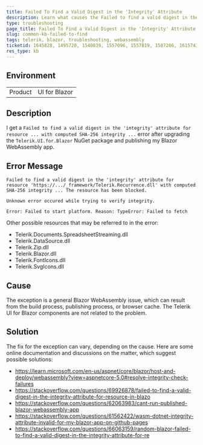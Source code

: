 ```yaml
---
title: Failed To Find a Valid Digest in the 'Integrity' Attribute
description: Learn what causes the Failed to find a valid digest in the 'integrity' attribute for resource ... with computed SHA-256 integrity ... error and how to fix it.
type: troubleshooting
page_title: Failed To Find a Valid Digest in the 'Integrity' Attribute
slug: common-kb-failed-to-find
tags: telerik, blazor, troubleshooting, webassembly
ticketid: 1645828, 1495720, 1540839, 1557096, 1557819, 1587286, 1615743, 1617356, 1636012
res_type: kb
---
```


## Environment

<table>
    <tbody>
        <tr>
            <td>Product</td>
            <td>UI for Blazor</td>
        </tr>
    </tbody>
</table>

## Description

I get a `Failed to find a valid digest in the 'integrity' attribute for resource ... with computed SHA-256 integrity ...` error after upgrading the `Telerik.UI.for.Blazor` NuGet package and publishing my Blazor WebAssembly app.

## Error Message

`Failed to find a valid digest in the 'integrity' attribute for resource 'https://.../_framework/Telerik.Recurrence.dll' with computed SHA-256 integrity ... The resource has been blocked.`

`Unknown error occured while trying to verify integrity.`

`Error: Failed to start platform. Reason: TypeError: Failed to fetch`

Other possible resources that may be referred to in the error:
* Telerik.Documents.SpreadsheetStreaming.dll
* Telerik.DataSource.dll
* Telerik.Zip.dll
* Telerik.Blazor.dll
* Telerik.FontIcons.dll
* Telerik.SvgIcons.dll


## Cause

The exception is a general Blazor WebAssembly issue, which can result from the build process, publishing process, or browser cache. The Telerik UI for Blazor components are not related to the problem.

## Solution

The fix for the exception can vary, depending on the cause. Here are some online documentation and discussions on the matter, which suggest possible solutions:

* https://learn.microsoft.com/en-us/aspnet/core/blazor/host-and-deploy/webassembly?view=aspnetcore-5.0#resolve-integrity-check-failures
* https://stackoverflow.com/questions/69926878/failed-to-find-a-valid-digest-in-the-integrity-attribute-for-resource-in-blazo
* https://stackoverflow.com/questions/62063983/cant-run-published-blazor-webassembly-app
* https://stackoverflow.com/questions/61562422/wasm-dotnet-integrity-attribute-invalid-for-my-blazor-app-on-github-pages
* https://stackoverflow.com/questions/66063159/random-blazor-failed-to-find-a-valid-digest-in-the-integrity-attribute-for-re